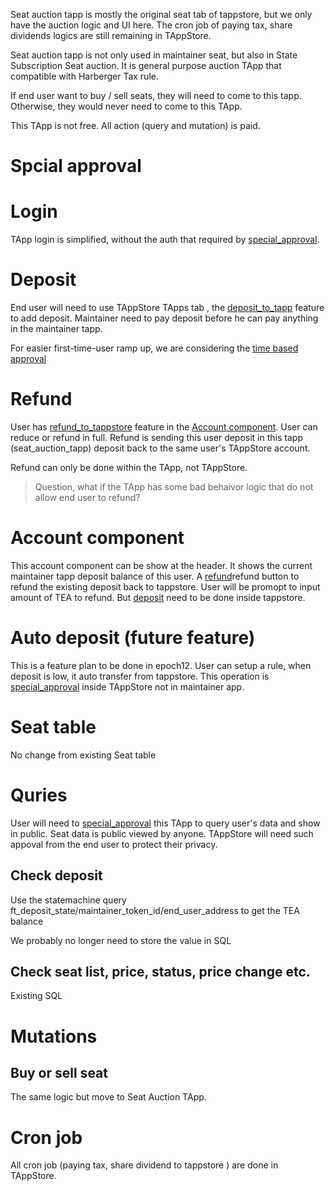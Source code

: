 Seat auction tapp is mostly the original seat tab of tappstore, but we only have the auction logic and UI here. The cron job of paying tax, share dividends logics are still remaining in TAppStore.

Seat auction tapp is not only used in maintainer seat, but also in State Subscription Seat auction. It is general purpose auction TApp that compatible with Harberger Tax rule.

If end user want to buy / sell seats, they will need to come to this tapp. Otherwise, they would never need to come to this TApp.

This TApp is not free. All action (query and mutation) is paid.

# Spcial approval

# Login

TApp login is simplified, without the auth that required by [special_approval](special_approval.md).

# Deposit

End user will need to use TAppStore TApps tab , the  [deposit_to_tapp](deposit_to_tapp.md)  feature to add deposit. Maintainer need to pay deposit before he can pay anything in the maintainer tapp. 

For easier first-time-user ramp up, we are considering the [time based approval](special_approval.md#time-based-approval)

# Refund

User has [refund_to_tappstore](refund_to_tappstore.md) feature in the [Account component](harberger_auction_tapp.md#account-component). User can reduce or refund in full. Refund is sending this user deposit in this tapp (seat_auction_tapp) deposit back to the same user's TAppStore account.

Refund can only be done within the TApp, not TAppStore. 

 > 
 > Question, what if the TApp has some bad behaivor logic that do not allow end user to refund?

# Account component

This account component can be show at the header.
It shows the current maintainer tapp deposit balance of this user.
A [refund](harberger_auction_tapp.md#refund)refund button to refund the existing deposit back to tappstore. User will be promopt to input amount of TEA to refund. But [deposit](deposit_to_tapp.md) need to be done inside tappstore.

# Auto deposit (future feature)

This is a feature plan to be done in epoch12. User can setup a rule, when deposit is low, it auto transfer from tappstore. This operation is [special_approval](special_approval.md) inside TAppStore not in maintainer app.

# Seat table

No change from existing Seat table

# Quries

User will need to [special_approval](special_approval.md) this TApp to query user's data and show in public. Seat data is public viewed by anyone. TAppStore will need such appoval from the end user to protect their privacy. 

## Check deposit

Use the statemachine query ft_deposit_state/maintainer_token_id/end_user_address to get the TEA balance

We probably no longer need to store the value in SQL

## Check seat list, price, status, price change etc.

Existing SQL 

# Mutations

## Buy or sell seat

The same logic but move to Seat Auction TApp.

# Cron job

All cron job (paying tax, share dividend to tappstore ) are done in TAppStore.
